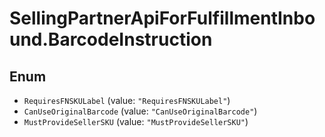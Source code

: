# SellingPartnerApiForFulfillmentInbound.BarcodeInstruction

## Enum

* `RequiresFNSKULabel` (value: `"RequiresFNSKULabel"`)
* `CanUseOriginalBarcode` (value: `"CanUseOriginalBarcode"`)
* `MustProvideSellerSKU` (value: `"MustProvideSellerSKU"`)
